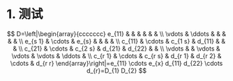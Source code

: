# 1. 测试

$$
D=\left|\begin{array}{ccccccc}
e_{11} & & & & & & \\
\vdots & \ddots & & & & & \\
e_{s 1} & \cdots & e_{s} & & & & \\
c_{11} & \cdots & c_{1 s} & d_{11} & & & \\
c_{21} & \cdots & c_{2 s} & d_{21} & d_{22} & & \\
\vdots & & \vdots & \vdots & \vdots & \ddots & \\
c_{r 1} & \cdots & c_{r s} & d_{r 1} & d_{r 2} & \cdots & d_{r r}
\end{array}\right|=e_{11} \cdots e_{x} d_{11} d_{22} \cdots d_{r}=D_{1} D_{2}
$$

